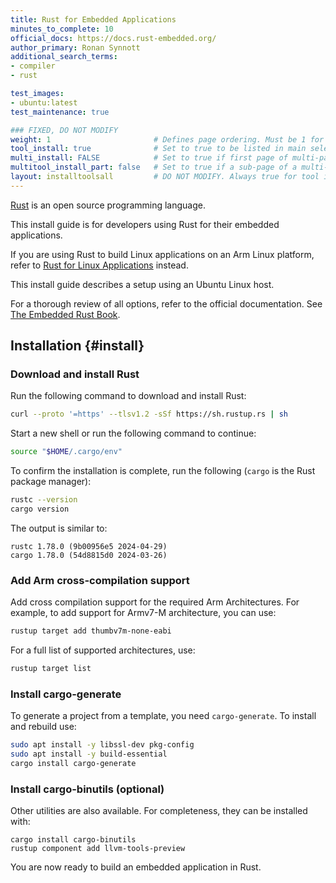 ```yaml
---
title: Rust for Embedded Applications
minutes_to_complete: 10
official_docs: https://docs.rust-embedded.org/
author_primary: Ronan Synnott
additional_search_terms:
- compiler
- rust

test_images:
- ubuntu:latest
test_maintenance: true

### FIXED, DO NOT MODIFY
weight: 1                       # Defines page ordering. Must be 1 for first (or only) page.
tool_install: true              # Set to true to be listed in main selection page, else false
multi_install: FALSE            # Set to true if first page of multi-page article, else false
multitool_install_part: false   # Set to true if a sub-page of a multi-page article, else false
layout: installtoolsall         # DO NOT MODIFY. Always true for tool install articles
---
```


[Rust](https://www.rust-lang.org/) is an open source programming language.

This install guide is for developers using Rust for their embedded applications.

If you are using Rust to build Linux applications on an Arm Linux platform, refer to [Rust for Linux Applications](/install-guides/rust/) instead.

This install guide describes a setup using an Ubuntu Linux host.

For a thorough review of all options, refer to the official documentation. See [The Embedded Rust Book](https://docs.rust-embedded.org/book/).

## Installation {#install}

### Download and install Rust

Run the following command to download and install Rust:

```bash
curl --proto '=https' --tlsv1.2 -sSf https://sh.rustup.rs | sh
```

Start a new shell or run the following command to continue:

```bash
source "$HOME/.cargo/env"
```
To confirm the installation is complete, run the following (`cargo` is the Rust package manager):

```bash { env_source="~/.bashrc" }
rustc --version
cargo version
```

The output is similar to:
```output
rustc 1.78.0 (9b00956e5 2024-04-29)
cargo 1.78.0 (54d8815d0 2024-03-26)
```
### Add Arm cross-compilation support

Add cross compilation support for the required Arm Architectures. For example, to add support for Armv7-M architecture, you can use:
```bash
rustup target add thumbv7m-none-eabi
```
For a full list of supported architectures, use:
```bash
rustup target list
```

### Install cargo-generate

To generate a project from a template, you need `cargo-generate`. To install and rebuild use:

```bash
sudo apt install -y libssl-dev pkg-config
sudo apt install -y build-essential
cargo install cargo-generate
```

### Install cargo-binutils (optional)

Other utilities are also available. For completeness, they can be installed with:
```command
cargo install cargo-binutils
rustup component add llvm-tools-preview
```

You are now ready to build an embedded application in Rust.
